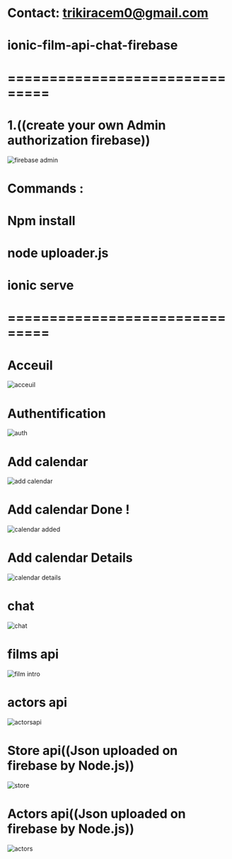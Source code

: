 ﻿# Contact: trikiracem0@gmail.com
# ionic-film-api-chat-firebase
# ===============================
 # 1.((create your own Admin authorization firebase))
 ![firebase admin](https://user-images.githubusercontent.com/84456341/147851990-e1631f7a-8524-4195-a86c-f100d168e3f5.JPG)
# Commands :
#
# Npm install
# node uploader.js 
# ionic serve
# ===============================
# Acceuil
![acceuil](https://user-images.githubusercontent.com/84456341/147851792-2c87324c-fc96-4eb3-87f9-f34dd07c01be.JPG)
# Authentification
![auth](https://user-images.githubusercontent.com/84456341/147851801-d28d9234-c5ae-4639-87d1-2f3229406da5.JPG)
# Add calendar
![add calendar](https://user-images.githubusercontent.com/84456341/147851818-3bbfac4b-c7cf-4c81-a397-25b1e043bb62.JPG)
# Add calendar Done !
![calendar added](https://user-images.githubusercontent.com/84456341/147851825-0bf9eaae-65b8-4d93-9f64-42e7c9e8f7ce.JPG)
# Add calendar Details
![calendar details](https://user-images.githubusercontent.com/84456341/147851833-79241e96-a3b8-4b4d-889a-cd4735b1a682.JPG)
# chat
![chat](https://user-images.githubusercontent.com/84456341/147851845-6deeb692-1ec5-4355-be6a-47e8018268c7.JPG)
# films api
![film intro](https://user-images.githubusercontent.com/84456341/147851857-c42e8067-d03e-4871-b662-ea95ec513768.JPG)
# actors api
![actorsapi](https://user-images.githubusercontent.com/84456341/147851877-bf62df61-e412-4578-8b39-79a1fd9289d4.JPG)
# Store api((Json uploaded on firebase by Node.js))
![store](https://user-images.githubusercontent.com/84456341/147851902-a3fb4f38-1a2f-494e-a870-bbf0300649f5.JPG)
# Actors api((Json uploaded on firebase by Node.js))
![actors](https://user-images.githubusercontent.com/84456341/147851911-40cc4fd2-9a55-4978-aa14-d2aebfdb2dcc.JPG)

